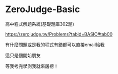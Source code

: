 # ZeroJudge-Basic
高中程式解題系統(基礎題庫302題)

https://zerojudge.tw/Problems?tabid=BASIC#tab00

有什麼問題或是我的程式有錯都可以直接email給我

這只是個開始朋友

等我考完學測我就來屠榜！
